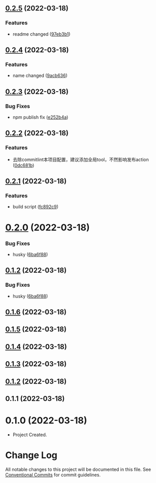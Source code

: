 ## [0.2.5](https://github.com/bugu-pro/umijs-plugin-bugu-ui/compare/v0.2.4...v0.2.5) (2022-03-18)


### Features

* readme changed ([97eb3b1](https://github.com/bugu-pro/umijs-plugin-bugu-ui/commit/97eb3b11a2507f22ec13825c370203ece0ca56cb))



## [0.2.4](https://github.com/bugu-pro/umijs-plugin-bugu-ui/compare/v0.2.3...v0.2.4) (2022-03-18)


### Features

* name changed ([9acb636](https://github.com/bugu-pro/umijs-plugin-bugu-ui/commit/9acb636685ca3b3c8e41dbbdabf3735e0e0a197e))



## [0.2.3](https://github.com/bugu-pro/umijs-plugin-bugu-ui/compare/v0.2.2...v0.2.3) (2022-03-18)


### Bug Fixes

* npm publish fix ([e252b4a](https://github.com/bugu-pro/umijs-plugin-bugu-ui/commit/e252b4a0513ea4fa12ff90adcd88726ab7c8e12e))



## [0.2.2](https://github.com/bugu-pro/umijs-plugin-bugu-ui/compare/v0.2.1...v0.2.2) (2022-03-18)


### Features

* 去除commitlint本项目配置，建议添加全局tool，不然影响发布action ([0dc681b](https://github.com/bugu-pro/umijs-plugin-bugu-ui/commit/0dc681b14da564302f26bcb97c54bb6af899181e))



## [0.2.1](https://github.com/bugu-pro/umijs-plugin-bugu-ui/compare/v0.2.0...v0.2.1) (2022-03-18)


### Features

* build script ([fc892c9](https://github.com/bugu-pro/umijs-plugin-bugu-ui/commit/fc892c9050d7aac1226d34402f2d5400d7ee93c5))



# [0.2.0](https://github.com/bugu-pro/umijs-plugin-bugu-ui/compare/v0.1.6...v0.2.0) (2022-03-18)


### Bug Fixes

* husky ([6ba6f88](https://github.com/bugu-pro/umijs-plugin-bugu-ui/commit/6ba6f8899bf1bf702a439fe7ae4b2e411c4af74d))



## [0.1.2](https://github.com/bugu-pro/umijs-plugin-bugu-ui/compare/v0.1.6...v0.1.2) (2022-03-18)


### Bug Fixes

* husky ([6ba6f88](https://github.com/bugu-pro/umijs-plugin-bugu-ui/commit/6ba6f8899bf1bf702a439fe7ae4b2e411c4af74d))



## [0.1.6](https://github.com/bugu-pro/umijs-plugin-bugu-ui/compare/v0.1.5...v0.1.6) (2022-03-18)



## [0.1.5](https://github.com/bugu-pro/umijs-plugin-bugu-ui/compare/v0.1.4...v0.1.5) (2022-03-18)



## [0.1.4](https://github.com/bugu-pro/umijs-plugin-bugu-ui/compare/v0.1.3...v0.1.4) (2022-03-18)



## [0.1.3](https://github.com/bugu-pro/umijs-plugin-bugu-ui/compare/v0.1.2...v0.1.3) (2022-03-18)



## [0.1.2](https://github.com/bugu-pro/umijs-plugin-bugu-ui/compare/v0.1.1...v0.1.2) (2022-03-18)



## 0.1.1 (2022-03-18)


# 0.1.0 (2022-03-18)

- Project Created.


# Change Log

All notable changes to this project will be documented in this file. See [Conventional Commits](https://conventionalcommits.org) for commit guidelines.
